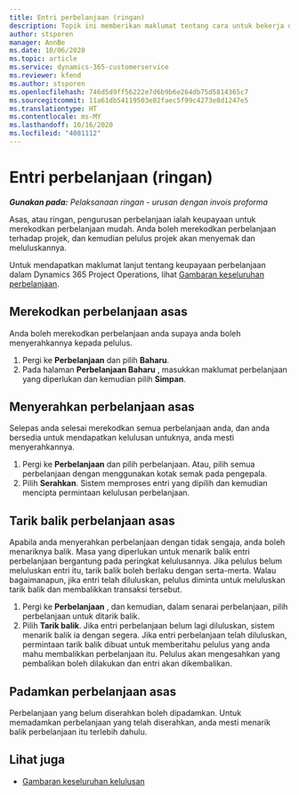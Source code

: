 ```yaml
---
title: Entri perbelanjaan (ringan)
description: Topik ini memberikan maklumat tentang cara untuk bekerja dengan entri perbelanjaan dalam pelaksanaan ringan.
author: stsporen
manager: AnnBe
ms.date: 10/06/2020
ms.topic: article
ms.service: dynamics-365-customerservice
ms.reviewer: kfend
ms.author: stsporen
ms.openlocfilehash: 746d5d9ff56222e7d6b9b6e264db75d5814365c7
ms.sourcegitcommit: 11a61db54119503e82faec5f99c4273e8d1247e5
ms.translationtype: HT
ms.contentlocale: ms-MY
ms.lasthandoff: 10/16/2020
ms.locfileid: "4081112"
---
```

# <a name="expense-entry-lite"></a>Entri perbelanjaan (ringan)

_**Gunakan pada:** Pelaksanaan ringan - urusan dengan invois proforma_

Asas, atau ringan, pengurusan perbelanjaan ialah keupayaan untuk merekodkan perbelanjaan mudah. Anda boleh merekodkan perbelanjaan terhadap projek, dan kemudian pelulus projek akan menyemak dan meluluskannya.

Untuk mendapatkan maklumat lanjut tentang keupayaan perbelanjaan dalam Dynamics 365 Project Operations, lihat [Gambaran keseluruhan perbelanjaan](expense-overview.md).

## <a name="capture-a-basic-expense"></a>Merekodkan perbelanjaan asas

Anda boleh merekodkan perbelanjaan anda supaya anda boleh menyerahkannya kepada pelulus.

1. Pergi ke **Perbelanjaan** dan pilih **Baharu**.
2. Pada halaman **Perbelanjaan Baharu** , masukkan maklumat perbelanjaan yang diperlukan dan kemudian pilih **Simpan**.

## <a name="submit-a-basic-expense"></a>Menyerahkan perbelanjaan asas

Selepas anda selesai merekodkan semua perbelanjaan anda, dan anda bersedia untuk mendapatkan kelulusan untuknya, anda mesti menyerahkannya.

1. Pergi ke **Perbelanjaan** dan pilih perbelanjaan. Atau, pilih semua perbelanjaan dengan menggunakan kotak semak pada pengepala.
2. Pilih **Serahkan**. Sistem memproses entri yang dipilih dan kemudian mencipta permintaan kelulusan perbelanjaan.

## <a name="recall-a-basic-expense"></a>Tarik balik perbelanjaan asas

Apabila anda menyerahkan perbelanjaan dengan tidak sengaja, anda boleh menariknya balik. Masa yang diperlukan untuk menarik balik entri perbelanjaan bergantung pada peringkat kelulusannya.  Jika pelulus belum meluluskan entri itu, tarik balik boleh berlaku dengan serta-merta. Walau bagaimanapun, jika entri telah diluluskan, pelulus diminta untuk meluluskan tarik balik dan membalikkan transaksi tersebut.

1. Pergi ke **Perbelanjaan** , dan kemudian, dalam senarai perbelanjaan, pilih perbelanjaan untuk ditarik balik.
2. Pilih **Tarik balik**. Jika entri perbelanjaan belum lagi diluluskan, sistem menarik balik ia dengan segera. Jika entri perbelanjaan telah diluluskan, permintaan tarik balik dibuat untuk memberitahu pelulus yang anda mahu membalikkan perbelanjaan itu. Pelulus akan mengesahkan yang pembalikan boleh dilakukan dan entri akan dikembalikan.

## <a name="delete-a-basic-expense"></a>Padamkan perbelanjaan asas

Perbelanjaan yang belum diserahkan boleh dipadamkan. Untuk memadamkan perbelanjaan yang telah diserahkan, anda mesti menarik balik perbelanjaan itu terlebih dahulu.

## <a name="see-also"></a>Lihat juga

- [Gambaran keseluruhan kelulusan](../approvals/approvals-overview.md)
